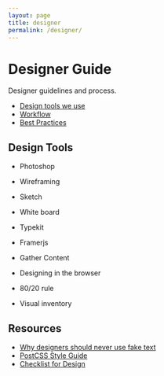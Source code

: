 ```yaml
---
layout: page
title: designer
permalink: /designer/
---
```


# Designer Guide

Designer guidelines and process.

* [Design tools we use](#development-tools-we-use)
* [Workflow](#git-workflow)
* [Best Practices](#best-practices)

## Design Tools

* Photoshop 
* Wireframing
* Sketch
* White board
* Typekit
* Framerjs
* Gather Content


* Designing in the browser
* 80/20 rule
* Visual inventory

## Resources
* [Why designers should never use fake text](]http://thenextweb.com/dd/2015/04/09/why-designers-should-never-use-fake-text/)
* [PostCSS Style Guide](https://github.com/morishitter/postcss-style-guide)
* [Checklist for Design](http://www.hailpixel.com/articles/checklist-for-design)
